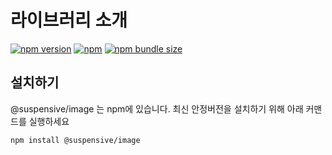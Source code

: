 # 라이브러리 소개

[![npm version](https://img.shields.io/npm/v/@suspensive/image?color=000&labelColor=000&logo=npm&label=)](https://www.npmjs.com/package/@suspensive/image)
[![npm](https://img.shields.io/npm/dm/@suspensive/image?color=000&labelColor=000)](https://www.npmjs.com/package/@suspensive/image)
[![npm bundle size](https://img.shields.io/bundlephobia/minzip/@suspensive/image?color=000&labelColor=000)](https://www.npmjs.com/package/@suspensive/image)

## 설치하기

@suspensive/image 는 npm에 있습니다. 최신 안정버전을 설치하기 위해 아래 커맨드를 실행하세요

```shell npm2yarn
npm install @suspensive/image
```
